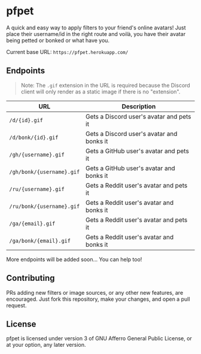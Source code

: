 # pfpet

A quick and easy way to apply filters to your friend's online avatars!
Just place their username/id in the right route and voilà, you have their avatar being petted or bonked or what have you.

Current base URL: `https://pfpet.herokuapp.com/`

## Endpoints

> Note: The `.gif` extension in the URL is required because the Discord client will only render as a static image if there is no "extension".

| URL                       | Description                               |
| ------------------------- | ----------------------------------------- |
| `/d/{id}.gif`             | Gets a Discord user's avatar and pets it  |
| `/d/bonk/{id}.gif`        | Gets a Discord user's avatar and bonks it |
| `/gh/{username}.gif`      | Gets a GitHub user's avatar and pets it   |
| `/gh/bonk/{username}.gif` | Gets a GitHub user's avatar and bonks it  |
| `/ru/{username}.gif`      | Gets a Reddit user's avatar and pets it   |
| `/ru/bonk/{username}.gif` | Gets a Reddit user's avatar and bonks it  |
| `/ga/{email}.gif`         | Gets a Reddit user's avatar and pets it   |
| `/ga/bonk/{email}.gif`    | Gets a Reddit user's avatar and bonks it  |

More endpoints will be added soon... You can help too!

## Contributing

PRs adding new filters or image sources, or any other new features, are encouraged.
Just fork this repository, make your changes, and open a pull request.

## License

pfpet is licensed under version 3 of GNU Afferro General Public License, or at your option, any later version.
